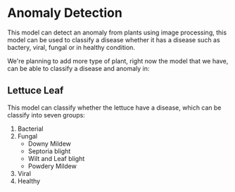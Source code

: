 # Anomaly Detection

This model can detect an anomaly from plants using image processing, this model can be used to classify a disease whether it has a disease such as bactery, viral, fungal or in healthy condition.

We're planning to add more type of plant, right now the model that we have, can be able to classify a disease and anomaly in:

## Lettuce Leaf

This model can classify whether the lettuce have a disease, which can be classify into seven groups:

1. Bacterial
2. Fungal
   - Downy Mildew
   - Septoria blight
   - Wilt and Leaf blight
   - Powdery Mildew
3. Viral
4. Healthy
